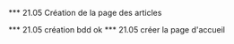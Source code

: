 <!-- A FAIRE -->



<!-- ALEXANDRE -->
*** 21.05 Création de la page des articles


<!-- BARBARA -->
*** 21.05 création bdd ok
*** 21.05 créer la page d'accueil

<!-- ERWAN -->

<!-- FLORIAN -->

